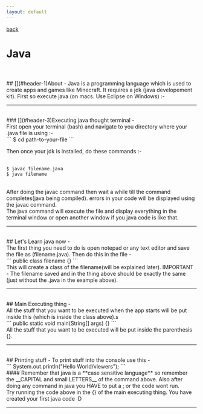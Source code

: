 ```yaml
---
layout: default
---
```


[back](./)
<br />

# [](#header-1)Java
<br />
<br />
## [](#header-1)About -
Java is a programming language which is used to create apps and games like Minecraft. It requires a jdk (java developement kit). First so execute java (on macs. Use Eclipse on Windows) :-
<br />
<hr />
<br />
### [](#header-3)Executing java thought terminal -
<br />
First open your terminal (bash) and navigate to you directory where your .java file is using :-
<br />
```
$ cd path-to-your-file
```
<br />

Then once your jdk is installed, do these commands :-
<br />
<br />
```
$ javac filename.java
$ java filename
```
<br />
After doing the javac command then wait a while till the command completes(java being compiled). errors in your code will be displayed using the javac command.
<br />
The java command will execute the file and display everything in the terminal window or open another window if you java code is like that.
<br />
<hr />
<br />
## Let's Learn java now -
<br />
The first thing you need to do is open notepad or any text editor and save the file as (filename.java). Then do this in the file -
<br />
```
public class filename {}
```
<br />
This will create a class of the filename(will be explained later).
IMPORTANT - The filename saved and in the thing above should be exactly the same (just without the .java in the example above).
<br />
<hr />
<br />
## Main Executing thing -
<br />
All the stuff that you want to be executed when the app starts will be put inside this (which is inside the class above).s
<br />
```
public static void main(String[] args) {}
```
<br />
All the stuff that you want to be executed will be put inside the parenthesis {}.
<br />
<hr />
<br />
## Printing stuff -
To print stuff into the console use this -
<br />
```
System.out.println("Hello World/viewers");
```
<br />
#### Remember that java is a **case sensitive language** so remember the __CAPITAL and small LETTERS__ of the command above. Also after doing any command in java you HAVE to put a ; or the code wont run.
<br />
Try running the code above in the {} of the main executing thing. You have created your first java code :D
<br />
<hr />
<br />
